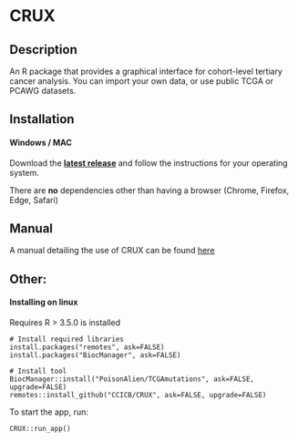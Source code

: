 # CRUX

## Description
An R package that provides a graphical interface for cohort-level tertiary cancer analysis. 
You can import your own data, or use public TCGA or PCAWG datasets.

## Installation

#### Windows / MAC
Download the [**latest release**](https://github.com/CCICB/CRUX/releases) and follow the instructions for your operating system.

There are **no** dependencies other than having a browser (Chrome, Firefox, Edge, Safari)

## Manual
A manual detailing the use of CRUX can be found [here](https://crux-docs.readthedocs.io/en/latest/index.html)



## Other:
#### Installing on linux
Requires R > 3.5.0 is installed
```
# Install required libraries
install.packages("remotes", ask=FALSE)
install.packages("BiocManager", ask=FALSE)

# Install tool
BiocManager::install("PoisonAlien/TCGAmutations", ask=FALSE, upgrade=FALSE)
remotes::install_github("CCICB/CRUX", ask=FALSE, upgrade=FALSE)
```

To start the app, run:
```
CRUX::run_app()
```
